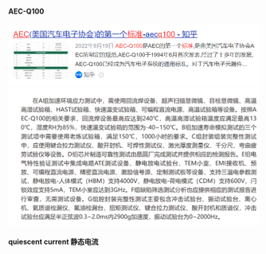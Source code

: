 #### AEC-Q100
![](https://raw.githubusercontent.com/acdefg/cdn/main/obsidian/20230504091331.png)
![](https://raw.githubusercontent.com/acdefg/cdn/main/obsidian/20230504091239.png)

#### quiescent current 静态电流
